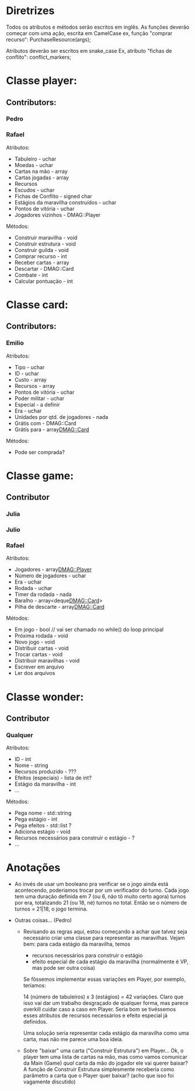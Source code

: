 # Diretrizes

Todos os atributos e métodos serão escritos em inglês.
As funções deverão começar com uma ação, escrita em CamelCase
ex, função "comprar recurso":
<type> PurchaseResource(args);

Atributos deverão ser escritos em snake_case
Ex, atributo "fichas de conflito":
<type> conflict_markers;



# Classe player:

## Contributors:
### Pedro
### Rafael


Atributos:
- Tabuleiro - uchar
- Moedas - uchar
- Cartas na mão - array
- Cartas jogadas - array
- Recursos
- Escudos - uchar
- Fichas de Conflito - signed char
- Estágios da maravilha construídos - uchar
- Pontos de vitória - uchar
- Jogadores vizinhos - DMAG::Player

Métodos:
- Construir maravilha - void
- Construir estrutura - void
- Construir guilda - void
- Comprar recurso - int 
- Receber cartas - array
- Descartar - DMAG::Card
- Combate - int
- Calcular pontuação - int

# Classe card:
## Contributors:
### Emilio

Atributos:
- Tipo - uchar
- ID - uchar
- Custo - array
- Recursos - array
- Pontos de vitória - uchar
- Poder militar - uchar
- Especial - a definir
- Era - uchar
- Unidades por qtd. de jogadores - nada
- Grátis com - DMAG::Card
- Grátis para - array<DMAG::Card>

Métodos:
- Pode ser comprada?

# Classe game:

## Contributor
### Julia
### Julio
### Rafael


Atributos:
- Jogadores - array<DMAG::Player>
- Número de jogadores - uchar
- Era - uchar
- Rodada - uchar
- Timer da rodada - nada
- Baralho - array<deque<DMAG::Card>>
- Pilha de descarte - array<DMAG::Card>

Métodos:
- Em jogo - bool // vai ser chamado no while() do loop principal
- Próxima rodada - void
- Novo jogo - void
- Distribuir cartas - void
- Trocar cartas - void
- Distribuir maravilhas - void
- Escrever em arquivo
- Ler dos arquivos

# Classe wonder:
## Contributor
### Qualquer


Atributos:
- ID - int
- Nome - string
- Recursos produzido - ??? 
- Efeitos (especiais) - lista de int?
- Estágio da maravilha - int
- ...

Métodos:
- Pega nome - std::string
- Pega estágio - int
- Pega efeitos - std::list<int> ?
- Adiciona estágio - void
- Recursos necessários para construir o estágio - ?
- ...


# Anotações

* Ao invés de usar um booleano pra verificar se o jogo ainda está acontecendo, 
poderiamos trocar por um verificador do turno. Cada jogo tem uma duração definida
em 7 (ou 6, não tô muito certo agora) turnos por era, totalizando 21 (ou 18, né)
turnos no total. Então se o número de turnos = 21|18, o jogo termina.

* Outras coisas... (Pedro)
    * Revisando as regras aqui, estou começando a achar que talvez seja
      necessário criar uma classe para representar as maravilhas. Vejam bem:
      para cada estágio da maravilha, temos
        * recursos necessários para construir o estágio
        * efeito especial de cada estágio da maravilha (normalmente é VP, mas pode ser outra
          coisa)
    
      Se fôssemos implementar essas variações em Player, por exemplo, teríamos:

      14 (número de tabuleiros) x 3 (estágios) = 42 variações. Claro que isso
      vai dar um trabalho desgraçado de qualquer forma, mas parece overkill
      cuidar caso a caso em Player. Seria bom se tivéssemos esses atributos de
      recursos necessários e efeito especial já definidos.

      Uma solução seria representar cada estágio da maravilha como uma
      carta, mas não me parece uma boa ideia. 

    * Sobre "baixar" uma carta ("Construir Estrutura") em Player...
      Ok, o player tem uma lista de cartas na mão, mas como vamos comunicar
      da Main (Game) *qual* carta da mão do jogador ele vai querer baixar? A
      função de Construir Estrutura simplesmente receberia como parâmetro a
      carta que o Player quer baixar?
      (acho que isso foi vagamente discutido)
